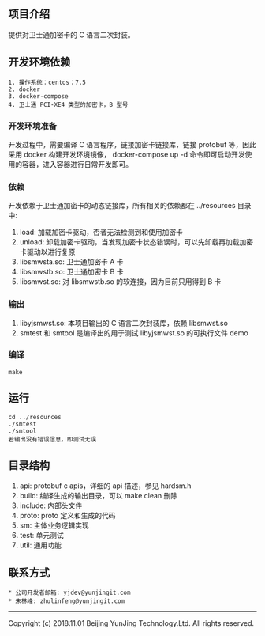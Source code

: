 ## 项目介绍   
提供对卫士通加密卡的 C 语言二次封装。

## 开发环境依赖
```
1. 操作系统：centos：7.5  
2. docker  
3. docker-compose  
4. 卫士通 PCI-XE4 类型的加密卡，B 型号
```

### 开发环境准备
开发过程中，需要编译 C 语言程序，链接加密卡链接库，链接 protobuf 等，因此采用 docker 构建开发环境镜像，
docker-compose up -d 命令即可启动开发使用的容器，进入容器进行日常开发即可。

### 依赖
开发依赖于卫士通加密卡的动态链接库，所有相关的依赖都在 ../resources 目录中:
1. load: 加载加密卡驱动，否者无法检测到和使用加密卡
2. unload: 卸载加密卡驱动，当发现加密卡状态错误时，可以先卸载再加载加密卡驱动以进行复原
3. libsmwsta.so: 卫士通加密卡 A 卡
4. libsmwstb.so: 卫士通加密卡 B 卡
5. libsmwst.so: 对 libsmwstb.so 的软连接，因为目前只用得到 B 卡

### 输出
1. libyjsmwst.so: 本项目输出的 C 语言二次封装库，依赖 libsmwst.so
2. smtest 和 smtool 是编译出的用于测试 libyjsmwst.so 的可执行文件 demo

### 编译
```
make
```  

## 运行
```
cd ../resources
./smtest
./smtool
若输出没有错误信息，即测试无误
```

## 目录结构
1. api: protobuf c apis，详细的 api 描述，参见 hardsm.h
2. build: 编译生成的输出目录，可以 make clean 删除
3. include: 内部头文件
4. proto: proto 定义和生成的代码
5. sm: 主体业务逻辑实现
6. test: 单元测试
7. util: 通用功能

## 联系方式  
```
* 公司开发者邮箱: yjdev@yunjingit.com
* 朱林峰: zhulinfeng@yunjingit.com
```  
------------------------------------------------------------------------------------------------------------
Copyright (c) 2018.11.01 Beijing YunJing Technology.Ltd. All rights reserved.
